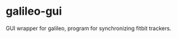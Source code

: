galileo-gui
===================

GUI wrapper for galileo, program for synchronizing fitbit trackers.
